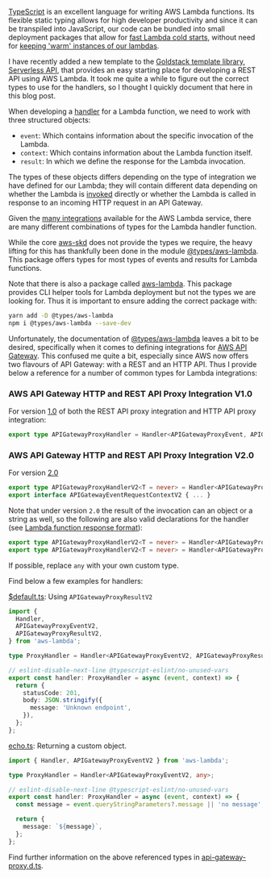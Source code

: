 [TypeScript](https://www.typescriptlang.org/) is an excellent language for writing AWS Lambda functions. Its flexible static typing allows for high developer productivity and since it can be transpiled into JavaScript, our code can be bundled into small deployment packages that allow for [fast Lambda cold starts](https://mikhail.io/serverless/coldstarts/aws/languages/), without need for [keeping 'warm' instances of our lambdas](https://dev.to/shivangchauhan7/how-to-prevent-lambda-cold-starts-using-serverless-framework-m44).

I have recently added a new template to the [Goldstack template library](https://goldstack.party/), [Serverless API](https://goldstack.party/templates/lambda-api), that provides an easy starting place for developing a REST API using AWS Lambda. It took me quite a while to figure out the correct types to use for the handlers, so I thought I quickly document that here in this blog post.

When developing a [handler](https://dev.to/paulswail/async-initialisation-of-a-lambda-handler-2bc) for a Lambda function, we need to work with three structured objects:

- `event`: Which contains information about the specific invocation of the Lambda.
- `context`: Which contains information about the Lambda function itself.
- `result`: In which we define the response for the Lambda invocation.

The types of these objects differs depending on the type of integration we have defined for our Lambda; they will contain different data depending on whether the Lambda is [invoked](https://docs.aws.amazon.com/AWSJavaScriptSDK/latest/AWS/Lambda.html#invoke-property) directly or whether the Lambda is called in response to an incoming HTTP request in an API Gateway.

Given the [many integrations](https://docs.aws.amazon.com/lambda/latest/dg/lambda-services.html) available for the AWS Lambda service, there are many different combinations of types for the Lambda handler function.

While the core [aws-skd](https://aws.amazon.com/sdk-for-javascript/) does not provide the types we require, the heavy lifting for this has thankfully been done in the module [@types/aws-lambda](https://www.npmjs.com/package/@types/aws-lambda). This package offers types for most types of events and results for Lambda functions.

Note that there is also a package called [aws-lambda](https://www.npmjs.com/package/aws-lambda). This package provides CLI helper tools for Lambda deployment but not the types we are looking for. Thus it is important to ensure adding the correct package with:

```sh
yarn add -D @types/aws-lambda
npm i @types/aws-lambda --save-dev
```

Unfortunately, the documentation of [@types/aws-lambda](https://github.com/DefinitelyTyped/DefinitelyTyped/tree/master/types/aws-lambda) leaves a bit to be desired, specifically when it comes to defining integrations for [AWS API Gateway](https://aws.amazon.com/api-gateway/). This confused me quite a bit, especially since AWS now offers two flavours of API Gateway: with a REST and an HTTP API. Thus I provide below a reference for a number of common types for Lambda integrations:

### AWS API Gateway HTTP and REST API Proxy Integration V1.0

For version [1.0](https://docs.aws.amazon.com/apigateway/latest/developerguide/http-api-develop-integrations-lambda.html) of both the REST API proxy integration and HTTP API proxy integration:

```typescript
export type APIGatewayProxyHandler = Handler<APIGatewayProxyEvent, APIGatewayProxyResult>;
```

### AWS API Gateway HTTP and REST API Proxy Integration V2.0

For version [2.0](https://docs.aws.amazon.com/apigateway/latest/developerguide/http-api-develop-integrations-lambda.html)

```typescript
export type APIGatewayProxyHandlerV2<T = never> = Handler<APIGatewayProxyEventV2, APIGatewayProxyResultV2<T>>;
export interface APIGatewayEventRequestContextV2 { ... }
```

Note that under version `2.0` the result of the invocation can an object or a string as well, so the following are also valid declarations for the handler (see [Lambda function response format](https://docs.aws.amazon.com/apigateway/latest/developerguide/http-api-develop-integrations-lambda.html#http-api-develop-integrations-lambda.response)):

```typescript
export type APIGatewayProxyHandlerV2<T = never> = Handler<APIGatewayProxyEventV2, any>;
export type APIGatewayProxyHandlerV2<T = never> = Handler<APIGatewayProxyEventV2, string>;
```

If possible, replace `any` with your own custom type.

Find below a few examples for handlers:

[$default.ts](https://github.com/goldstack/goldstack/blob/4919d448d5b399a130b86e41ea93676277249f71/workspaces/templates/packages/lambda-api/src/routes/%24default.ts): Using `APIGatewayProxyResultV2`

```typescript
import {
  Handler,
  APIGatewayProxyEventV2,
  APIGatewayProxyResultV2,
} from 'aws-lambda';

type ProxyHandler = Handler<APIGatewayProxyEventV2, APIGatewayProxyResultV2>;

// eslint-disable-next-line @typescript-eslint/no-unused-vars
export const handler: ProxyHandler = async (event, context) => {
  return {
    statusCode: 201,
    body: JSON.stringify({
      message: 'Unknown endpoint',
    }),
  };
};
```

[echo.ts](https://github.com/goldstack/goldstack/blob/d3fed3d57f82e56a9df9149de199d2b63d43139f/workspaces/templates/packages/lambda-api/src/routes/echo.ts): Returning a custom object.

```typescript
import { Handler, APIGatewayProxyEventV2 } from 'aws-lambda';

type ProxyHandler = Handler<APIGatewayProxyEventV2, any>;

// eslint-disable-next-line @typescript-eslint/no-unused-vars
export const handler: ProxyHandler = async (event, context) => {
  const message = event.queryStringParameters?.message || 'no message';

  return {
    message: `${message}`,
  };
};
```

Find further information on the above referenced types in [api-gateway-proxy.d.ts](https://github.com/DefinitelyTyped/DefinitelyTyped/blob/master/types/aws-lambda/trigger/api-gateway-proxy.d.ts).



